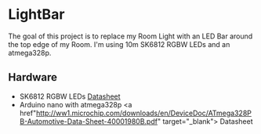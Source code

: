 # LightBar

The goal of this project is to replace my Room Light with an LED Bar around the top edge of my Room.
I'm using 10m SK6812 RGBW LEDs and an atmega328p.

## Hardware
* SK6812 RGBW LEDs <a href="https://cdn-shop.adafruit.com/product-files/2757/p2757_SK6812RGBW_REV01.pdf" target="_blank"> Datasheet</a>
* Arduino nano with atmega328p <a href"http://ww1.microchip.com/downloads/en/DeviceDoc/ATmega328PB-Automotive-Data-Sheet-40001980B.pdf" target="_blank"> Datasheet</a>
